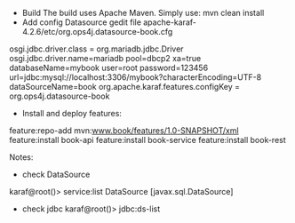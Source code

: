 - Build
The build uses Apache Maven. Simply use:
    mvn clean install
- Add config Datasource
gedit file apache-karaf-4.2.6/etc/org.ops4j.datasource-book.cfg

osgi.jdbc.driver.class = org.mariadb.jdbc.Driver
osgi.jdbc.driver.name=mariadb
pool=dbcp2
xa=true
databaseName=mybook
user=root
password=123456
url=jdbc:mysql://localhost:3306/mybook?characterEncoding=UTF-8
dataSourceName=book
org.apache.karaf.features.configKey = org.ops4j.datasource-book

- Install and deploy features:

feature:repo-add mvn:www.book/features/1.0-SNAPSHOT/xml
feature:install book-api
feature:install book-service
feature:install book-rest

Notes:
- check DataSource

karaf@root()> service:list DataSource
[javax.sql.DataSource]

- check jdbc
karaf@root()> jdbc:ds-list








